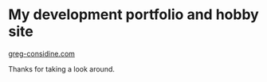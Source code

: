 # My development portfolio and hobby site
[greg-considine.com](http://greg-considine.com)

Thanks for taking a look around.
